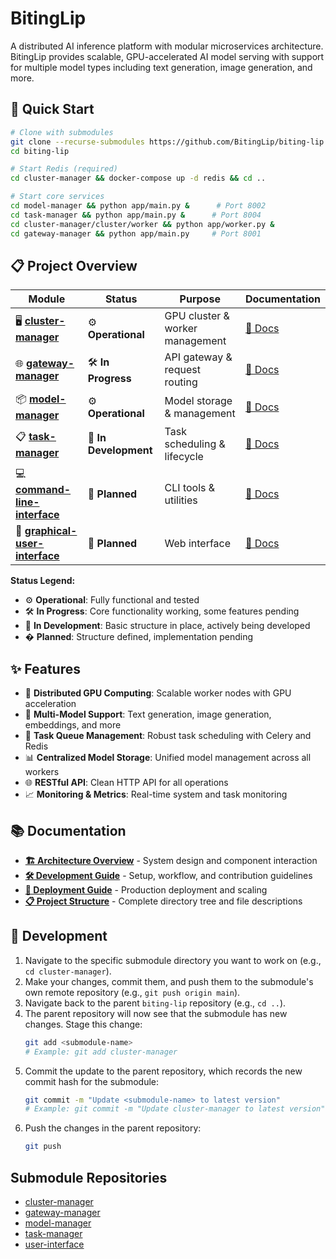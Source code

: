 # BitingLip

A distributed AI inference platform with modular microservices architecture. BitingLip provides scalable, GPU-accelerated AI model serving with support for multiple model types including text generation, image generation, and more.

## 🚀 Quick Start

```bash
# Clone with submodules
git clone --recurse-submodules https://github.com/BitingLip/biting-lip.git
cd biting-lip

# Start Redis (required)
cd cluster-manager && docker-compose up -d redis && cd ..

# Start core services
cd model-manager && python app/main.py &      # Port 8002
cd task-manager && python app/main.py &      # Port 8004  
cd cluster-manager/cluster/worker && python app/worker.py &
cd gateway-manager && python app/main.py     # Port 8001
```

## 📋 Project Overview

| Module | Status | Purpose | Documentation |
|--------|--------|---------|---------------|
| 🖥️ **[cluster-manager](cluster-manager/)** | ⚙️ **Operational** | GPU cluster & worker management | [📖 Docs](cluster-manager/docs/) |
| 🌐 **[gateway-manager](gateway-manager/)** | 🛠️ **In Progress** | API gateway & request routing | [📖 Docs](gateway-manager/docs/) |
| 📦 **[model-manager](model-manager/)** | ⚙️ **Operational** | Model storage & management | [📖 Docs](model-manager/docs/) |
| 📋 **[task-manager](task-manager/)** | 🚧 **In Development** | Task scheduling & lifecycle | [📖 Docs](task-manager/docs/) |
| 💻 **[command-line-interface](command-line-interface/)** | 🚧 **Planned** | CLI tools & utilities | [📖 Docs](command-line-interface/docs/) |
| 🎨 **[graphical-user-interface](graphical-user-interface/)** | 🚧 **Planned** | Web interface | [📖 Docs](graphical-user-interface/docs/) |

**Status Legend:**
- ⚙️ **Operational**: Fully functional and tested
- 🛠️ **In Progress**: Core functionality working, some features pending  
- 🚧 **In Development**: Basic structure in place, actively being developed
- � **Planned**: Structure defined, implementation pending

## ✨ Features

- 🚀 **Distributed GPU Computing**: Scalable worker nodes with GPU acceleration
- 🤖 **Multi-Model Support**: Text generation, image generation, embeddings, and more
- 🔄 **Task Queue Management**: Robust task scheduling with Celery and Redis
- 📊 **Centralized Model Storage**: Unified model management across all workers
- 🌐 **RESTful API**: Clean HTTP API for all operations
- 📈 **Monitoring & Metrics**: Real-time system and task monitoring

## 📚 Documentation

- **[🏗️ Architecture Overview](docs/architecture.md)** - System design and component interaction
- **[🛠️ Development Guide](docs/development.md)** - Setup, workflow, and contribution guidelines  
- **[🚀 Deployment Guide](docs/deployment.md)** - Production deployment and scaling
- **[📋 Project Structure](PROJECT_STRUCTURE.md)** - Complete directory tree and file descriptions

## 🔧 Development

1.  Navigate to the specific submodule directory you want to work on (e.g., `cd cluster-manager`).
2.  Make your changes, commit them, and push them to the submodule's own remote repository (e.g., `git push origin main`).
3.  Navigate back to the parent `biting-lip` repository (e.g., `cd ..`).
4.  The parent repository will now see that the submodule has new changes. Stage this change:
    ```bash
    git add <submodule-name> 
    # Example: git add cluster-manager
    ```
5.  Commit the update to the parent repository, which records the new commit hash for the submodule:
    ```bash
    git commit -m "Update <submodule-name> to latest version"
    # Example: git commit -m "Update cluster-manager to latest version"
    ```
6.  Push the changes in the parent repository:
    ```bash
    git push
    ```

## Submodule Repositories

- [cluster-manager](https://github.com/BitingLip/cluster-manager)
- [gateway-manager](https://github.com/BitingLip/gateway-manager)
- [model-manager](https://github.com/BitingLip/model-manager)
- [task-manager](https://github.com/BitingLip/task-manager)
- [user-interface](https://github.com/BitingLip/user-interface)
